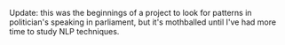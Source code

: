 Update: this was the beginnings of a project to look for patterns in politician's speaking in parliament, but it's mothballed until I've had more time to study NLP techniques.
